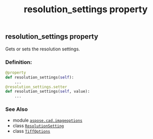 ﻿---
title: resolution_settings property
second_title: Aspose.CAD for Python via .NET API References
description: 
type: docs
weight: 400
url: /python-net/aspose.cad.imageoptions/tiffoptions/resolution_settings/
is_root: false
---

## resolution_settings property


Gets or sets the resolution settings.
### Definition:
```python
@property
def resolution_settings(self):
    ...
@resolution_settings.setter
def resolution_settings(self, value):
    ...
```

### See Also
* module [`aspose.cad.imageoptions`](../../)
* class [`ResolutionSetting`](/cad/python-net/aspose.cad/resolutionsetting)
* class [`TiffOptions`](/cad/python-net/aspose.cad.imageoptions/tiffoptions)
